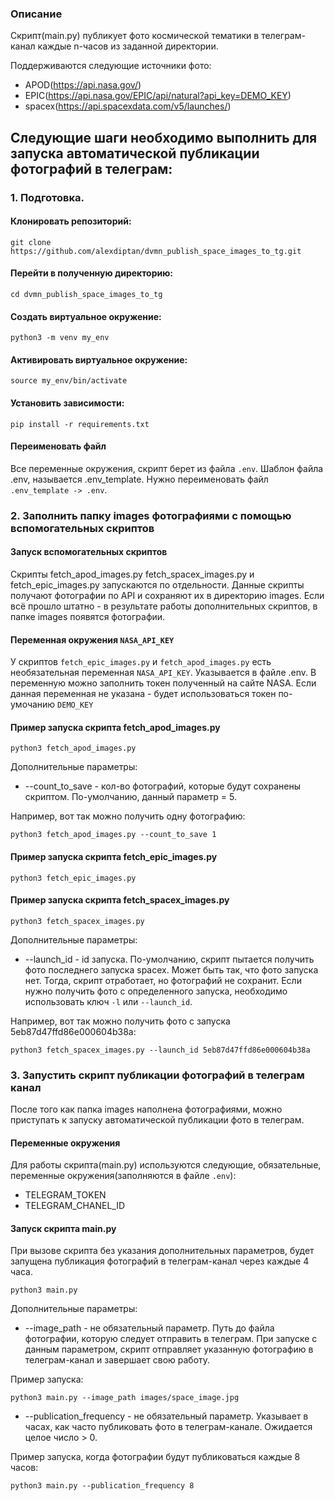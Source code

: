 ### Описание 
Скрипт(main.py) публикует фото космической тематики в телеграм-канал каждые n-часов из заданной директории. 

Поддерживаются следующие источники фото:
- APOD(https://api.nasa.gov/)
- EPIC(https://api.nasa.gov/EPIC/api/natural?api_key=DEMO_KEY)
- spacex(https://api.spacexdata.com/v5/launches/)
## Следующие шаги необходимо выполнить для запуска автоматической публикации фотографий в телеграм:
### 1. Подготовка.
#### Клонировать репозиторий: 
```
git clone https://github.com/alexdiptan/dvmn_publish_space_images_to_tg.git
```
#### Перейти в полученную директорию:
```
cd dvmn_publish_space_images_to_tg
```
#### Создать виртуальное окружение:
```
python3 -m venv my_env
```
#### Активировать виртуальное окружение:
```
source my_env/bin/activate
```
#### Установить зависимости:
```
pip install -r requirements.txt
```
#### Переименовать файл
Все переменные окружения, скрипт берет из файла `.env`. Шаблон файла .env, называется .env_template.
Нужно переименовать файл `.env_template -> .env`.

### 2. Заполнить папку images фотографиями с помощью вспомогательных скриптов
#### Запуск вспомогательных скриптов
Скрипты fetch_apod_images.py fetch_spacex_images.py и fetch_epic_images.py запускаются по отдельности. Данные
скрипты получают фотографии по API и сохраняют их в директорию images.
Если всё прошло штатно - в результате работы дополнительных скриптов, в папке images появятся фотографии.
#### Переменная окружения `NASA_API_KEY` 
У скриптов `fetch_epic_images.py` и `fetch_apod_images.py` есть необязательная переменная `NASA_API_KEY`. 
Указывается в файле .env. В переменную можно заполнить токен полученный на сайте NASA. Если данная переменная
не указана - будет использоваться токен по-умочанию `DEMO_KEY`
#### Пример запуска скрипта fetch_apod_images.py
```
python3 fetch_apod_images.py
```
Дополнительные параметры:
- --count_to_save - кол-во фотографий, которые будут сохранены скриптом. По-умолчанию, данный параметр = 5.

Например, вот так можно получить одну фотографию: 
```
python3 fetch_apod_images.py --count_to_save 1
```
#### Пример запуска скрипта fetch_epic_images.py
```
python3 fetch_epic_images.py
```
#### Пример запуска скрипта fetch_spacex_images.py
```
python3 fetch_spacex_images.py
```
Дополнительные параметры:
- --launch_id - id запуска. По-умолчанию, скрипт пытается получить фото последнего запуска spacex. Может быть так, что 
фото запуска нет. Тогда, скрипт отработает, но фотографий не сохранит. Если нужно получить фото с определенного запуска, 
необходимо использовать ключ `-l` или `--launch_id`.

Например, вот так можно получить фото с запуска 5eb87d47ffd86e000604b38a:
```
python3 fetch_spacex_images.py --launch_id 5eb87d47ffd86e000604b38a
```

### 3. Запустить скрипт публикации фотографий в телеграм канал
После того как папка images наполнена фотографиями, можно приступать к запуску автоматической публикации 
фото в телеграм.
#### Переменные окружения
Для работы скрипта(main.py) используются следующие, обязательные, переменные окружения(заполняются в файле `.env`):
- TELEGRAM_TOKEN
- TELEGRAM_CHANEL_ID
#### Запуск скрипта main.py
При вызове скрипта без указания дополнительных параметров, будет запущена публикация фотографий в телеграм-канал
через каждые 4 часа.
```
python3 main.py
```
Дополнительные параметры:
- --image_path - не обязательный параметр. Путь до файла фотографии, которую следует отправить в телеграм. При запуске 
с данным параметром, скрипт отправляет указанную фотографию в телеграм-канал и завершает свою работу.

Пример запуска: 
```
python3 main.py --image_path images/space_image.jpg
```
- --publication_frequency - не обязательный параметр. Указывает в часах, как часто публиковать фото в телеграм-канале.
Ожидается целое число > 0.

Пример запуска, когда фотографии будут публиковаться каждые 8 часов:
```
python3 main.py --publication_frequency 8
```